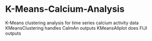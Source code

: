# K-Means-Calcium-Analysis
K-Means clustering analysis for time series calcium activity data
KMeansClustering handles CaImAn outputs
KMeansAllplot does FIJI outputs
